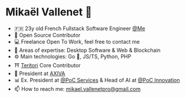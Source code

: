 # Mikaël Vallenet 🥷

- 🇫🇷 23y old French Fullstack Software Engineer [@Me](https://mikatech.me/) 
- 👯 Open Source Contributor
- 💻 Freelance Open To Work, feel free to contact me
- 🧪 Areas of expertise: Desktop Software & Web & Blockchain
- ⚙️  Main technologies: Go 💙, JS/TS, Python, PHP
- ⛩️ [Teritori](https://github.com/TERITORI) Core Contributor
- 💼 President at [AXIVA](https://github.com/axiva-it)
- 📊 Ex. President at [@PoC Services](https://www.poc-innovation.fr/poc-services) & Head of AI at [@PoC Innovation](https://github.com/PoCInnovation)
- 📫 How to reach me: mikael.vallenetpro@gmail.com
